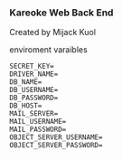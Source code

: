 <h3> Kareoke Web Back End </h3>
<span> Created by Mijack Kuol </span>

enviroment varaibles

```
SECRET_KEY=
DRIVER_NAME=
DB_NAME=
DB_USERNAME=
DB_PASSWORD=
DB_HOST=
MAIL_SERVER=
MAIL_USERNAME=
MAIL_PASSWORD=
OBJECT_SERVER_USERNAME=
OBJECT_SERVER_PASSWORD=
```
